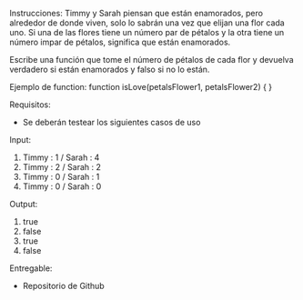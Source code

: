 Instrucciones:
Timmy y Sarah piensan que están enamorados, pero alrededor de donde viven, solo lo sabrán una vez que elijan una flor cada uno. Si una de las flores tiene un número par de pétalos y la otra tiene un número impar de pétalos, significa que están enamorados.

Escribe una función que tome el número de pétalos de cada flor y devuelva verdadero si están enamorados y falso si no lo están.

Ejemplo de function:
function isLove(petalsFlower1, petalsFlower2) { }

Requisitos:
- Se deberán testear los siguientes casos de uso

Input:
1) Timmy : 1 / Sarah : 4
2) Timmy : 2 / Sarah : 2
3) Timmy : 0 / Sarah : 1
4) Timmy : 0 / Sarah : 0

Output:
1) true
2) false
3) true
4) false

Entregable:
- Repositorio de Github
